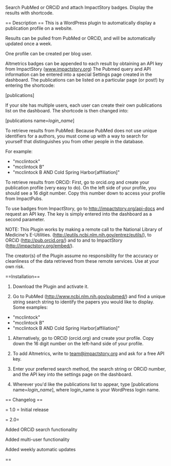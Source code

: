 
Search PubMed or ORCiD and attach ImpactStory badges. Display the results with shortcode.

== Description ==
This is a WordPress plugin to automatically display a publication profile on a website.

Results can be pulled from PubMed or ORCiD, and will be automatically updated once a week.

One profile can be created per blog user.

Altmetrics badges can be appended to each result by obtaining an API key from ImpactStory (www.impactstory.org)
The Pubmed query and API information can be entered into a special Settings page created in the dashboard. 
The publications can be listed on a particular page (or post!) by entering the shortcode:

[publications]

If your site has multiple users, each user can create their own publications list on the dashboard. The
shortcode is then changed into:

[publications name=<i>login_name</i>]

To retrieve results from PubMed:
Because PubMed does not use unique identifiers for a authors,
you must come up with a way to search for yourself that distinguishes
you from other people in the database.

For example:
* "mcclintock"
* "mcclintock B"
* "mcclintock B AND Cold Spring Harbor[affiliation]"

To retrieve results from ORCiD:
First, go to orcid.org and create your publication profile (very easy to do). 
On the left side of your profile, you should see a 16 digit number. Copy this
number down to access your profile from ImpactPubs.

To use badges from ImpactStory, go to http://impactstory.org/api-docs and request an API key. The key is
simply entered into the dashboard as a second parameter.

NOTE: This Plugin works by making a remote call to the National Library of Medicine's E-Utilities.
(http://eutils.ncbi.nlm.nih.gov/entrez/eutils/), to ORCiD (http://pub.orcid.org/) and to
and to ImpactStory (http://impactstory.org/embed/).

The creator(s) of the Plugin assume no responsibility for the accuracy or cleanliness of the data retrieved 
from these remote services. Use at your own risk.

==Installation==

1. Download the Plugin and activate it.

1. Go to PubMed (http://www.ncbi.nlm.nih.gov/pubmed/) and find a unique string search string to identify
the papers you would like to display. Some examples:
* "mcclintock"
* "mcclintock B"
* "mcclintock B AND Cold Spring Harbor[affiliation]"

1. Alternatively, go to ORCiD (orcid.org) and create your profile. Copy down the 16 digit number
on the left-hand side of your profile.

1. To add Altmetrics, write to team@impactstory.org and ask for a free API key.

1. Enter your preferred search method, the search string or ORCiD number, and the API key into the settings page on the dashboard.

1. Wherever you'd like the publications list to appear, type [publications name=<i>login_name</i>], where login_name is your WordPress login name.

== Changelog ==

= 1.0 =
Initial release

= 2.0=

Added ORCiD search functionality

Added multi-user functionality

Added weekly automatic updates

==
